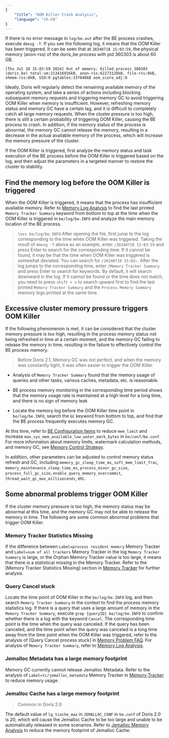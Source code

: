 ```yaml
---
{
    "title": "OOM Killer Crash Analysis",
    "language": "zh-CN"
}
---
```


<!--
Licensed to the Apache Software Foundation (ASF) under one
or more contributor license agreements.  See the NOTICE file
distributed with this work for additional information
regarding copyright ownership.  The ASF licenses this file
to you under the Apache License, Version 2.0 (the
"License"); you may not use this file except in compliance
with the License.  You may obtain a copy of the License at

  http://www.apache.org/licenses/LICENSE-2.0

Unless required by applicable law or agreed to in writing,
software distributed under the License is distributed on an
"AS IS" BASIS, WITHOUT WARRANTIES OR CONDITIONS OF ANY
KIND, either express or implied.  See the License for the
specific language governing permissions and limitations
under the License.
-->

If there is no error message in `log/be.out` after the BE process crashes, execute `dmesg -T`. If you see the following log, it means that the OOM Killer has been triggered. It can be seen that at `20240718 15:03:59`, the physical memory (anon-rss) of the doris_be process with pid 360303 is about 60 GB.

```
[Thu Jul 18 15:03:59 2024] Out of memory: Killed process 360303 (doris_be) total-vm:213416916kB, anon-rss:62273128kB, file-rss:0kB, shmem-rss:0kB, UID:0 pgtables:337048kB oom_score_adj:0
```

Ideally, Doris will regularly detect the remaining available memory of the operating system, and take a series of actions including blocking subsequent memory requests and triggering memory GC to avoid triggering OOM Killer when memory is insufficient. However, refreshing memory status and memory GC have a certain lag, and it is difficult to completely catch all large memory requests. When the cluster pressure is too high, there is still a certain probability of triggering OOM Killer, causing the BE process to crash. In addition, if the memory status of the process is abnormal, the memory GC cannot release the memory, resulting in a decrease in the actual available memory of the process, which will increase the memory pressure of the cluster.

If the OOM Killer is triggered, first analyze the memory status and task execution of the BE process before the OOM Killer is triggered based on the log, and then adjust the parameters in a targeted manner to restore the cluster to stability.

## Find the memory log before the OOM Killer is triggered

When the OOM Killer is triggered, it means that the process has insufficient available memory. Refer to [Memory Log Analysis](./memory-log-analysis.md) to find the last printed `Memory Tracker Summary` keyword from bottom to top at the time when the OOM Killer is triggered in `be/log/be.INFO` and analyze the main memory location of the BE process.

> `less be/log/be.INFO` After opening the file, first jump to the log corresponding to the time when OOM Killer was triggered. Taking the result of `dmesg -T` above as an example, enter `/20240718 15:03:59` and press Enter to search for the corresponding time. If it cannot be found, it may be that the time when OOM Killer was triggered is somewhat deviated. You can search for `/20240718 15:03:`. After the log jumps to the corresponding time, enter `/Memory Tracker Summary` and press Enter to search for keywords. By default, it will search downward in the log. If it cannot be found or the time does not match, you need to press `shift + n` to search upward first to find the last printed `Memory Tracker Summary` and the `Process Memory Summary` memory logs printed at the same time.

## Excessive cluster memory pressure triggers OOM Killer

If the following phenomenon is met, it can be considered that the cluster memory pressure is too high, resulting in the process memory status not being refreshed in time at a certain moment, and the memory GC failing to release the memory in time, resulting in the failure to effectively control the BE process memory.

> Before Doris 2.1, Memory GC was not perfect, and when the memory was constantly tight, it was often easier to trigger the OOM Killer.

- Analysis of `Memory Tracker Summary` found that the memory usage of queries and other tasks, various caches, metadata, etc. is reasonable.

- BE process memory monitoring in the corresponding time period shows that the memory usage rate is maintained at a high level for a long time, and there is no sign of memory leak

- Locate the memory log before the OOM Killer time point in `be/log/be.INFO`, search the `GC` keyword from bottom to top, and find that the BE process frequently executes memory GC.

At this time, refer to [BE Configuration Items](../../../admin-manual/config/be-config.md) to reduce `mem_limit` and increase `max_sys_mem_available_low_water_mark_bytes` in `be/conf/be.conf`. For more information about memory limits, watermark calculation methods, and memory GC, see [Memory Control Strategy](./../memory-feature/memory-control-strategy.md).

In addition, other parameters can be adjusted to control memory status refresh and GC, including `memory_gc_sleep_time_ms`, `soft_mem_limit_frac`, `memory_maintenance_sleep_time_ms`, `process_minor_gc_size`, `process_full_gc_size`, `enable_query_memory_overcommit`, `thread_wait_gc_max_milliseconds`, etc.

## Some abnormal problems trigger OOM Killer

If the cluster memory pressure is too high, the memory status may be abnormal at this time, and the memory GC may not be able to release the memory in time. The following are some common abnormal problems that trigger OOM Killer.

### Memory Tracker Statistics Missing

If the difference between `Label=process resident memory` Memory Tracker and `Label=sum of all trackers` Memory Tracker in the log `Memory Tracker Summary` is large, or the Orphan Memory Tracker value is too large, it means that there is a statistical missing in the Memory Tracker. Refer to the [Memory Tracker Statistics Missing] section in [Memory Tracker](./../memory-feature/memory-tracker.md) for further analysis.

### Query Cancel stuck

Locate the time point of OOM Killer in the `be/log/be.INFO` log, and then search `Memory Tracker Summary` in the context to find the process memory statistics log. If there is a query that uses a large amount of memory in the `Memory Tracker Summary`, execute `grep {queryID} be/log/be.INFO` to confirm whether there is a log with the keyword `Cancel`. The corresponding time point is the time when the query was canceled. If the query has been canceled, and the time point when the query was canceled is a long time away from the time point when the OOM Killer was triggered, refer to the analysis of [Query Cancel process stuck] in [Memory Problem FAQ](./memory-issue-faq.md). For analysis of `Memory Tracker Summary`, refer to [Memory Log Analysis](./memory-log-analysis.md).

### Jemalloc Metadata has a large memory footprint

Memory GC currently cannot release Jemalloc Metadata. Refer to the analysis of `Label=tc/jemalloc_metadata` Memory Tracker in [Memory Tracker](./../memory-feature/memory-tracker.md) to reduce memory usage.

### Jemalloc Cache has a large memory footprint

> Common in Doris 2.0

The default value of `lg_tcache_max` in `JEMALLOC_CONF` in `be.conf` of Doris 2.0 is 20, which will cause the Jemalloc Cache to be too large and unable to be automatically released in some scenarios. Refer to [Jemalloc Memory Analysis](./jemalloc-memory-analysis.md) to reduce the memory footprint of Jemalloc Cache.
